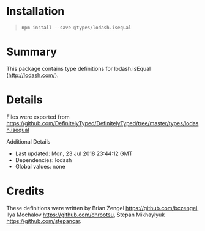 # Installation
> `npm install --save @types/lodash.isequal`

# Summary
This package contains type definitions for lodash.isEqual (http://lodash.com/).

# Details
Files were exported from https://github.com/DefinitelyTyped/DefinitelyTyped/tree/master/types/lodash.isequal

Additional Details
 * Last updated: Mon, 23 Jul 2018 23:44:12 GMT
 * Dependencies: lodash
 * Global values: none

# Credits
These definitions were written by Brian Zengel <https://github.com/bczengel>, Ilya Mochalov <https://github.com/chrootsu>, Stepan Mikhaylyuk <https://github.com/stepancar>.
